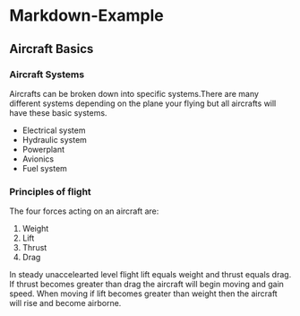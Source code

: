 # Markdown-Example

## Aircraft Basics

### Aircraft Systems
Aircrafts can be broken down into specific systems.There are many different systems depending on the plane your flying but all aircrafts will have these basic systems.

- Electrical system
- Hydraulic system
- Powerplant
- Avionics
- Fuel system

### Principles of flight
The four forces acting on an aircraft are:
1. Weight
2. Lift
3. Thrust
4. Drag

In steady unaccelearted level flight lift equals weight and thrust equals drag. If thrust becomes greater than drag the aircraft will begin moving and gain speed. When moving if lift becomes greater than weight then the aircraft will rise and become airborne. 
